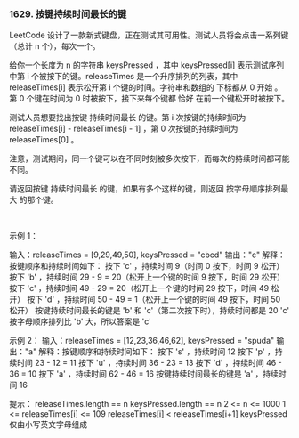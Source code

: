 ### 1629. 按键持续时间最长的键

LeetCode 设计了一款新式键盘，正在测试其可用性。测试人员将会点击一系列键（总计 n 个），每次一个。

给你一个长度为 n 的字符串 keysPressed ，其中 keysPressed[i] 表示测试序列中第 i 个被按下的键。releaseTimes 是一个升序排列的列表，其中 releaseTimes[i] 表示松开第 i 个键的时间。字符串和数组的 下标都从 0 开始 。第 0 个键在时间为 0 时被按下，接下来每个键都 恰好 在前一个键松开时被按下。

测试人员想要找出按键 持续时间最长 的键。第 i 次按键的持续时间为 releaseTimes[i] - releaseTimes[i - 1] ，第 0 次按键的持续时间为 releaseTimes[0] 。

注意，测试期间，同一个键可以在不同时刻被多次按下，而每次的持续时间都可能不同。

请返回按键 持续时间最长 的键，如果有多个这样的键，则返回 按字母顺序排列最大 的那个键。

 

示例 1：

输入：releaseTimes = [9,29,49,50], keysPressed = "cbcd"
输出："c"
解释：按键顺序和持续时间如下：
按下 'c' ，持续时间 9（时间 0 按下，时间 9 松开）
按下 'b' ，持续时间 29 - 9 = 20（松开上一个键的时间 9 按下，时间 29 松开）
按下 'c' ，持续时间 49 - 29 = 20（松开上一个键的时间 29 按下，时间 49 松开）
按下 'd' ，持续时间 50 - 49 = 1（松开上一个键的时间 49 按下，时间 50 松开）
按键持续时间最长的键是 'b' 和 'c'（第二次按下时），持续时间都是 20
'c' 按字母顺序排列比 'b' 大，所以答案是 'c'

示例 2：
输入：releaseTimes = [12,23,36,46,62], keysPressed = "spuda"
输出："a"
解释：按键顺序和持续时间如下：
按下 's' ，持续时间 12
按下 'p' ，持续时间 23 - 12 = 11
按下 'u' ，持续时间 36 - 23 = 13
按下 'd' ，持续时间 46 - 36 = 10
按下 'a' ，持续时间 62 - 46 = 16
按键持续时间最长的键是 'a' ，持续时间 16
 

提示：
releaseTimes.length == n
keysPressed.length == n
2 <= n <= 1000
1 <= releaseTimes[i] <= 109
releaseTimes[i] < releaseTimes[i+1]
keysPressed 仅由小写英文字母组成

